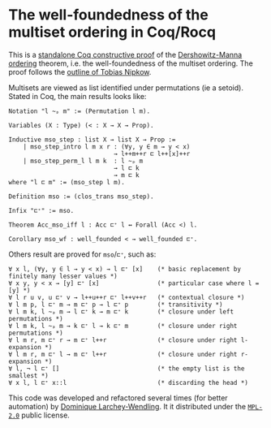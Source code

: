 # The well-foundedness of the multiset ordering in Coq/Rocq

This is a [standalone Coq constructive proof](mso.v) of the [Dershowitz-Manna ordering](https://en.wikipedia.org/wiki/Dershowitz%E2%80%93Manna_ordering) theorem,
i.e. the well-foundedness of the multiset ordering. The proof follows the
[outline of Tobias Nipkow](http://www4.in.tum.de/~nipkow/misc/multiset.ps).

Multisets are viewed as list identified under permutations (ie a setoid). Stated in Coq, the main results looks like:
```coq
Notation "l ~ₚ m" := (Permutation l m).

Variables (X : Type) (< : X → X → Prop).

Inductive mso_step : list X → list X → Prop :=
    | mso_step_intro l m x r : (∀y, y ∈ m → y < x)
                             → l++m++r ⊏ l++[x]++r
    | mso_step_perm_l l m k  : l ~ₚ m 
                             → l ⊏ k 
                             → m ⊏ k
where "l ⊏ m" := (mso_step l m).

Definition mso := (clos_trans mso_step).

Infix "⊏⁺" := mso.

Theorem Acc_mso_iff l : Acc ⊏⁺ l ↔ Forall (Acc <) l.

Corollary mso_wf : well_founded < → well_founded ⊏⁺.
```

Others result are proved for `mso`/`⊏⁺`, such as:
```coq
∀ x l, (∀y, y ∈ l → y < x) → l ⊏⁺ [x]    (* basic replacement by finitely many lesser values *)
∀ x y, y < x → [y] ⊏⁺ [x]                (* particular case where l = [y] *)
∀ l r u v, u ⊏⁺ v → l++u++r ⊏⁺ l++v++r   (* contextual closure *)
∀ l m p, l ⊏⁺ m → m ⊏⁺ p → l ⊏⁺ p        (* transitivity *)
∀ l m k, l ~ₚ m → l ⊏⁺ k → m ⊏⁺ k        (* closure under left permutations *)
∀ l m k, l ~ₚ m → k ⊏⁺ l → k ⊏⁺ m        (* closure under right permutations *)
∀ l m r, m ⊏⁺ r → m ⊏⁺ l++r              (* closure under right l-expansion *)
∀ l m r, m ⊏⁺ l → m ⊏⁺ l++r              (* closure under right r-expansion *)
∀ l, ¬ l ⊏⁺ []                           (* the empty list is the smallest *)
∀ x l, l ⊏⁺ x::l                         (* discarding the head *)                      
```

This code was developed and refactored several times (for better automation) by [Dominique Larchey-Wendling](https://www.loria.fr/~larchey). It it distributed under the [`MPL-2.0`](LICENSE) public  license. 

